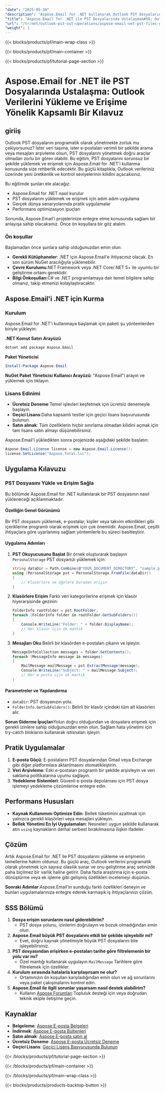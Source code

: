 ```yaml
---
"date": "2025-05-30"
"description": "Aspose.Email for .NET kullanarak Outlook PST dosyalarının nasıl yükleneceğini ve yönetileceğini öğrenin. Bu kılavuz, üretkenliği artırmak için kurulum, uygulama ve pratik uygulamaları kapsar."
"title": "Aspose.Email for .NET ile PST Dosyalarında Ustalaşma&#58; Outlook Verilerini Yükleme ve Erişime Yönelik Kapsamlı Bir Kılavuz"
"url": "/tr/net/outlook-pst-ost-operations/aspose-email-net-pst-files-guide/"
"weight": 1
---
```


{{< blocks/products/pf/main-wrap-class >}}

{{< blocks/products/pf/main-container >}}

{{< blocks/products/pf/tutorial-page-section >}}
# Aspose.Email for .NET ile PST Dosyalarında Ustalaşma: Outlook Verilerini Yükleme ve Erişime Yönelik Kapsamlı Bir Kılavuz

## giriiş
Outlook PST dosyalarını programatik olarak yönetmekte zorluk mu çekiyorsunuz? İster veri taşıma, ister e-postaları verimli bir şekilde arama veya mesajları arşivleme olsun, PST dosyalarını yönetmek doğru araçlar olmadan zorlu bir görev olabilir. Bu eğitim, PST dosyalarını sorunsuz bir şekilde yüklemek ve erişmek için Aspose.Email for .NET'i kullanma konusunda size rehberlik edecektir. Bu güçlü kitaplıkla, Outlook verileriniz üzerinde yeni üretkenlik ve kontrol seviyelerinin kilidini açacaksınız.

Bu eğitimde şunları ele alacağız:
- Aspose.Email for .NET nasıl kurulur
- PST dosyalarını yüklemek ve erişmek için adım adım uygulama
- Gerçek dünya senaryolarında pratik uygulamalar
- Performans optimizasyon ipuçları

Sonunda, Aspose.Email'i projelerinize entegre etme konusunda sağlam bir anlayışa sahip olacaksınız. Önce ön koşullara bir göz atalım.

### Ön koşullar
Başlamadan önce şunlara sahip olduğunuzdan emin olun:
- **Gerekli Kütüphaneler**: .NET için Aspose.Email'e ihtiyacınız olacak. En son sürüm NuGet aracılığıyla yüklenebilir.
- **Çevre Kurulumu**.NET Framework veya .NET Core/.NET 5+ ile uyumlu bir geliştirme ortamı gereklidir.
- **Bilgi Önkoşulları**:C# ve .NET programlamaya dair temel bilgilere sahip olmanız, takip etmenizi kolaylaştıracaktır.

## Aspose.Email'i .NET için Kurma
### Kurulum
Aspose.Email for .NET'i kullanmaya başlamak için paketi şu yöntemlerden biriyle yükleyin:

**.NET Komut Satırı Arayüzü**
```bash
dotnet add package Aspose.Email
```

**Paket Yöneticisi**
```powershell
Install-Package Aspose.Email
```

**NuGet Paket Yöneticisi Kullanıcı Arayüzü**: "Aspose.Email"i arayın ve yüklemek için tıklayın.

### Lisans Edinimi
- **Ücretsiz Deneme**:Temel işlevleri keşfetmek için ücretsiz denemeyle başlayın.
- **Geçici Lisans**:Daha kapsamlı testler için geçici lisans başvurusunda bulunun.
- **Satın almak**: Tüm özelliklerin hiçbir sınırlama olmadan kilidini açmak için tam lisans satın almayı düşünebilirsiniz.

Aspose.Email'i yükledikten sonra projenizde aşağıdaki şekilde başlatın:
```csharp
Aspose.Email.License license = new Aspose.Email.License();
license.SetLicense("Aspose.Total.lic");
```

## Uygulama Kılavuzu
### PST Dosyasını Yükle ve Erişim Sağla
Bu bölümde Aspose.Email for .NET kullanılarak bir PST dosyasının nasıl yükleneceği açıklanmaktadır.

#### Özelliğin Genel Görünümü
Bir PST dosyasını yüklemek, e-postalar, kişiler veya takvim etkinlikleri gibi içeriklerine programlı olarak erişmek için çok önemlidir. Aspose.Email, çeşitli ihtiyaçlara göre uyarlanmış sağlam yöntemlerle bu süreci basitleştirir.

#### Uygulama Adımları
1. **PST Okuyucusunu Başlat**
   Bir örnek oluşturarak başlayın `PersonalStorage` PST dosyanızı yüklemek için:
   ```csharp
   string dataDir = Path.Combine(@"YOUR_DOCUMENT_DIRECTORY", "sample.pst");
   using (PersonalStorage pst = PersonalStorage.FromFile(dataDir))
   {
       // Klasörlere ve öğelere buradan erişin
   }
   ```
2. **Klasörlere Erişim**
   Farklı veri kategorilerine erişmek için klasör hiyerarşisinde gezinin:
   ```csharp
   FolderInfo rootFolder = pst.RootFolder;
   foreach (FolderInfo folder in rootFolder.GetSubFolders())
   {
       Console.WriteLine("Folder: " + folder.DisplayName);
       // Her klasör için ek mantık
   }
   ```
3. **Mesajları Oku**
   Belirli bir klasörden e-postaları çıkarın ve işleyin:
   ```csharp
   MessageInfoCollection messages = folder.GetContents();
   foreach (MessageInfo message in messages)
   {
       MailMessage mailMessage = pst.ExtractMessage(message);
       Console.WriteLine("Subject: " + mailMessage.Subject);
       // Her e-posta için ek mantık
   }
   ```

#### Parametreler ve Yapılandırma
- `dataDir`: PST dosyanızın yolu.
- `FolderInfo.GetSubFolders()`: Belirli bir klasör içindeki tüm alt klasörleri alır.

**Sorun Giderme İpuçları**Yolun doğru olduğundan ve dosyalara erişmek için gerekli izinlere sahip olduğunuzdan emin olun. Sağlam hata yönetimi için try-catch bloklarını kullanarak istisnaları işleyin.

## Pratik Uygulamalar
1. **E-posta Göçü**: E-postaların PST dosyalarından Gmail veya Exchange gibi diğer platformlara aktarılmasını otomatikleştirin.
2. **Veri Arşivleme**: Eski e-postaları programlı bir şekilde arşivleyin ve veri saklama politikalarına uyumu sağlayın.
3. **Yedekleme Sistemleri**: Güvenli e-posta depolaması için PST dosya işlemeyi yedekleme çözümlerine entegre edin.

## Performans Hususları
- **Kaynak Kullanımını Optimize Edin**: Bellek tüketimini azaltmak için yalnızca gerekli klasörleri veya mesajları yükleyin.
- **Bellek Yönetimi En İyi Uygulamaları**: Nesneleri uygun şekilde kullanarak atın `using` kaynakların derhal serbest bırakılmasına ilişkin ifadeler.

## Çözüm
Artık Aspose.Email for .NET ile PST dosyalarını yükleme ve erişmenin temellerine hakim oldunuz. Bu güçlü araç, Outlook verilerini programatik olarak yönetmek için sayısız olasılık sunar ve onu geliştirme araç setinizde paha biçilmez bir varlık haline getirir. Daha fazla araştırma için e-posta dönüştürme veya ek işleme gibi gelişmiş özellikleri incelemeyi düşünün.

**Sonraki Adımlar**:Aspose.Email'in sunduğu farklı özellikleri deneyin ve bunları uygulamalarınıza entegre ederek karmaşık iş ihtiyaçlarınızı çözün.

## SSS Bölümü
1. **Dosya erişim sorunlarını nasıl giderebilirim?**
   - PST dosya yolunu, izinlerini doğrulayın ve bozuk olmadığından emin olun.
2. **Aspose.Email büyük PST dosyalarını etkili bir şekilde işleyebilir mi?**
   - Evet, doğru kaynak yönetimiyle büyük PST dosyalarını bile işleyebilirsiniz.
3. **PST dosyasından erişirken e-postaları tarihe göre filtrelemenin bir yolu var mı?**
   - Özel mantığı kullanarak uygulayın `MailMessage` Tarihlere göre filtrelemek için özellikler.
4. **Kurulum sırasında hatalarla karşılaşırsam ne olur?**
   - Ortamınızın ön koşulları karşıladığından emin olun ve ağ sorunlarını veya paket çakışmalarını kontrol edin.
5. **Aspose.Email ile ilgili sorunlar yaşarsam nasıl destek alabilirim?**
   - Kullanın [Aspose Forumları](https://forum.aspose.com/c/email/10) Topluluk desteği için veya doğrudan teknik ekiple iletişime geçin.

## Kaynaklar
- **Belgeleme**: [Aspose.E-posta Belgeleri](https://reference.aspose.com/email/net/)
- **İndirmek**: [Aspose E-posta Bültenleri](https://releases.aspose.com/email/net/)
- **Satın almak**: [Aspose.E-posta satın al](https://purchase.aspose.com/buy)
- **Ücretsiz Deneme**: [Aspose E-posta Ücretsiz Deneme](https://releases.aspose.com/email/net/)
- **Geçici Lisans**: [Geçici Lisans Başvurusunda Bulunun](https://purchase.aspose.com/temporary-license/)

{{< /blocks/products/pf/tutorial-page-section >}}

{{< /blocks/products/pf/main-container >}}

{{< /blocks/products/pf/main-wrap-class >}}

{{< blocks/products/products-backtop-button >}}